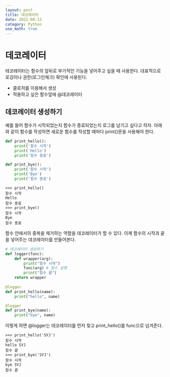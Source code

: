 ```yaml
---
layout: post
title: 데코레이터
date: 2022-08-12
category: Python
use_math: true
---
```



# 데코레이터

테코레이터는 함수의 앞뒤로 부가적인 기능을 넣어주고 싶을 때 사용한다. 대표적으로 로깅이나 권한(로그인체크) 확인에 사용된다. 

- 클로저를 이용해서 생성
- 적용하고 싶은 함수앞에 @데코레이터


## 데코레이터 생성하기

예를 들어 함수가 시작되었는지 함수가 종료되었는지 로그를 남기고 싶다고 하자. 
아래와 같이 함수를 작성하면 새로운 함수를 작성할 때마다 print()문을 사용해야 한다.

```python
def print_hello():
    print('함수 시작')
    print('Hello')
    print('함수 종료')

def print_bye():
    print('함수 시작')
    print('Bye')
    print('함수 종료')
```
```
>>> print_hello()
함수 시작
Hello
함수 종료
>>> print_bye()
함수 시작
Bye
함수 종료
```

함수 안에서의 중복을 제거하는 역할을 데코레이터가 할 수 있다. 이제 함수의 시작과 끝을 넣어주는 데코레이터를 만들어본다.

```python
# 데코레이터 생성하기
def logger(func):
    def wrapper(arg):
        print("함수 시작")
        func(arg) # 함수 실행
        print("함수 끝")
    return wrapper
    
@logger
def print_hello(name):
    print("hello", name)

@logger
def print_bye(name):
    print("bye", name)
```

이렇게 하면 @logger는 데코레이터를 먼저 찾고 print_hello()를 func으로 넘겨준다. 

```
>>> print_hello('SYJ')
함수 시작
hello SYJ
함수 끝
>>> print_bye('SYJ')
함수 시작
bye SYJ
함수 끝
```

